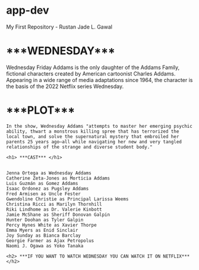 # app-dev
My First Repository - Rustan Jade L. Gawal


<h1> ***WEDNESDAY*** </h1>
  
  Wednesday Friday Addams is the only daughter of the Addams Family, fictional characters created by American cartoonist Charles Addams. Appearing in a wide range of media adaptations since 1964, the character is the basis of the 2022 Netflix series Wednesday.
  
  <h1> ***PLOT*** </h1> 
    
    In the show, Wednesday Addams "attempts to master her emerging psychic ability, thwart a monstrous killing spree that has terrorized the local town, and solve the supernatural mystery that embroiled her parents 25 years ago—all while navigating her new and very tangled relationships of the strange and diverse student body."
    
    <h1> ***CAST*** </h1>
    
    
    Jenna Ortega as Wednesday Addams
    Catherine Zeta-Jones as Morticia Addams
    Luis Guzmán as Gomez Addams
    Isaac Ordonez as Pugsley Addams
    Fred Armisen as Uncle Fester
    Gwendoline Christie as Principal Larissa Weems
    Christina Ricci as Marilyn Thornhill
    Riki Lindhome as Dr. Valerie Kinbott
    Jamie McShane as Sheriff Donovan Galpin
    Hunter Doohan as Tyler Galpin
    Percy Hynes White as Xavier Thorpe
    Emma Myers as Enid Sinclair
    Joy Sunday as Bianca Barclay
    Georgie Farmer as Ajax Petropolus
    Naomi J. Ogawa as Yoko Tanaka
    
    <h2> ***IF YOU WANT TO WATCH WEDNESDAY YOU CAN WATCH IT ON NETFLIX*** </h2> 
